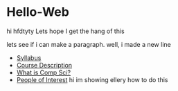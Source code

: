 # Hello-Web
hi
hfdtyty
Lets hope I get the hang of this
                
                
                
lets see if i can make a paragraph.  well, i made a new line
* [Syllabus](https://forehgra001.github.io/Hello-Web/syllabus)
* [Course Description](https://forehgra001.github.io/Hello-Web/coursedescription)
* [What is Comp Sci?](https://forehgra001.github.io/Hello-Web/whatiscompsci)
* [People of Interest](https://forehgra001.github.io/Hello-Web/peopleofinterest)
hi im showing ellery how to do this
